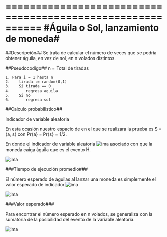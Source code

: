 ==========================================================
#Águila o Sol, lanzamiento de moneda#
==========================================================

##Descripción##
Se trata de calcular el número de veces que se podría obtener águila, en vez de sol, en n volados distintos.

##Pseudocodigo##
	n = Total de tiradas
	
	1. Para i = 1 hasta n
	2.    tirada := random(0,1)
	3.    Si tirada == 0
	4.       regresa aguila
	5.    Si no
	6.       regresa sol

##Calculo probabilistico##

Indicador de variable aleatoria

En esta ocasión nuestro espacio de en el que se realizara la prueba es S = {a, s} con Pr{a} = Pr{s} = 1/2.

En donde el indicador de variable aleatoria 
![ima](http://i.imgur.com/Jfu0eIM.png) asociado con que la moneda caiga águila que es el evento H.


![ima](http://i.imgur.com/XRnpg12.png)


###Tiempo de ejecución promedio###

El número esperado de águilas al lanzar una moneda es simplemente el valor esperado de indicador ![ima](http://i.imgur.com/Jfu0eIM.png)

![ima](http://i.imgur.com/UATPq4e.png)

###Valor esperado###

Para encontrar el número esperado en n volados, se generaliza con la sumatoria de la posibilidad del evento de la variable aleatoria.

![ima](http://i.imgur.com/qZ2fzbI.png)

